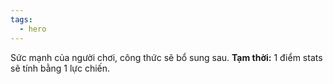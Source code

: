 ```yaml
---
tags:
  - hero
---
```

Sức mạnh của người chơi, công thức sẽ bổ sung sau.
**Tạm thời:** 1 điểm stats sẽ tính bằng 1 lực chiến.